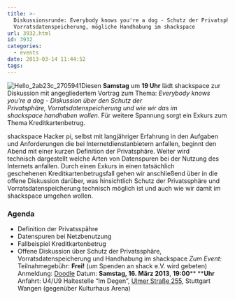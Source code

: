 ```yaml
---
title: >-
  Diskussionsrunde: Everybody knows you're a dog - Schutz der Privatsphäre,
  Vorratsdatenspeicherung, mögliche Handhabung im shackspace
url: 3932.html
id: 3932
categories:
  - events
date: 2013-03-14 11:44:52
tags:
---
```


![Hello_2ab23c_2705941](https://blog.shackspace.de/wp-content/uploads/2013/03/Hello_2ab23c_2705941-150x150.jpg)Diesen **Samstag** um **19 Uhr** lädt shackspace zur Diskussion mit angegliedertem Vortrag zum Thema: _Everybody knows you're a dog - Diskussion über den Schutz der Privatsphäre, Vorratsdatenspeicherung und wie wir das im shackspace handhaben wollen_.
Für weitere Spannung sorgt ein Exkurs zum Thema Kreditkartenbetrug.

shackspace Hacker pi, selbst mit langjähriger Erfahrung in den Aufgaben und Anforderungen die bei Internetdienstanbietern anfallen, beginnt den Abend mit einer kurzen Definition der Privatsphäre.
Weiter wird technisch dargestellt welche Arten von Datenspuren bei der Nutzung des Internets anfallen.
Durch einen Exkurs in einen tatsächlich geschehenen Kreditkartenbetrugsfall gehen wir anschließend über in die offene Diskussion darüber, was hinsichtlich Schutz der Privatssphäre und Vorratsdatenspeicherung technisch möglich ist und auch wie wir damit im shackspace umgehen wollen.

### Agenda

*   <span style="line-height: 13px;" data-mce-mark="1">Definition der Privatsspähre</span>
*   Datenspuren bei Netzbenutzung
*   Fallbeispiel Kreditkartenbetrug
*   Offene Diskussion über Schutz der Privatssphäre, Vorratsdatenspeicherung und Handhabung im shackspace
_Zum Event:_
Teilnahmegebühr: **Frei!** (um Spenden an shack e.V. wird gebeten)
Anmeldung: [Doodle](http://doodle.com/m3km2h6rxwfzpvwg)
Datum: **Samstag, 16\. März 2013**, **19:00**** ****Uhr**
Anfahrt: U4/U9 Haltestelle “Im Degen”, [Ulmer Straße 255](https://blog.shackspace.de/?page_id=713), Stuttgart Wangen (gegenüber Kulturhaus Arena)
